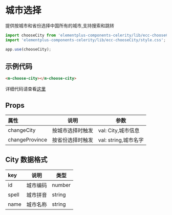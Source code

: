 # 城市选择

提供按城市和省份选择中国所有的城市,支持搜索和跳转

```js
import chooseCity from 'elementplus-components-celerity/lib/ecc-chooseCity';
import 'elementplus-components-celerity/lib/ecc-chooseCity/style.css';

app.use(chooseCity);
```

## 示例代码

```html
<m-choose-city></m-choose-city>
```

详细代码请查看[这里](https://github.com/qi-chen-ming/elementplus-components-celerity/blob/main/src/views/ecc-chooseCity/index.vue)

## Props

| 属性           | 说明             | 参数                 |
| :------------- | ---------------- | -------------------- |
| changeCity     | 按城市选择时触发 | val: City,城市信息   |
| changeProvince | 按省份选择时触发 | val: string,城市名字 |

## City 数据格式

| key   | 说明     | 类型   |
| :---- | -------- | ------ |
| id    | 城市编码 | number |
| spell | 城市拼音 | string |
| name  | 城市名称 | string |
